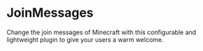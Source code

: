 # JoinMessages
Change the join messages of Minecraft with this configurable and lightweight plugin to give your users a warm welcome.
